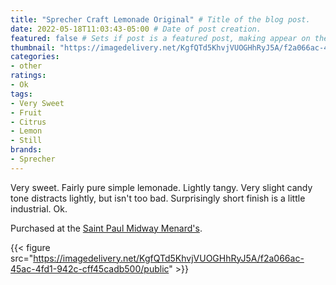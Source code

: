 ```yaml
---
title: "Sprecher Craft Lemonade Original" # Title of the blog post.
date: 2022-05-18T11:03:43-05:00 # Date of post creation.
featured: false # Sets if post is a featured post, making appear on the home page side bar.
thumbnail: "https://imagedelivery.net/KgfQTd5KhvjVUOGHhRyJ5A/f2a066ac-45ac-4fd1-942c-cff45cadb500/thumb"
categories:
- other
ratings:
- Ok
tags:
- Very Sweet
- Fruit
- Citrus
- Lemon
- Still
brands:
- Sprecher
---
```


Very sweet. Fairly pure simple lemonade. Lightly tangy. Very slight candy tone distracts lightly, but isn't too bad. Surprisingly short finish is a little industrial. Ok.

Purchased at the [Saint Paul Midway Menard's](https://www.menards.com/main/storeDetails.html?store=3181).

{{< figure src="https://imagedelivery.net/KgfQTd5KhvjVUOGHhRyJ5A/f2a066ac-45ac-4fd1-942c-cff45cadb500/public" >}}
